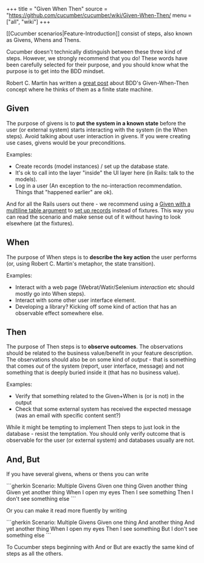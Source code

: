 +++
title = "Given When Then"
source = "https://github.com/cucumber/cucumber/wiki/Given-When-Then/
menu = ["all", "wiki"]
+++

\[\[Cucumber scenarios|Feature-Introduction\]\] consist of steps, also known as Givens, Whens and Thens.

Cucumber doesn't technically distinguish between these three kind of steps. However, we strongly recommend that you do! These words have been carefully selected for their purpose, and you should know what the purpose is to get into the BDD mindset.

Robert C. Martin has written a [great post](https://sites.google.com/site/unclebobconsultingllc/the-truth-about-bdd) about BDD's Given-When-Then concept where he thinks of them as a finite state machine.

Given
-----

The purpose of givens is to **put the system in a known state** before the user (or external system) starts interacting with the system (in the When steps). Avoid talking about user interaction in givens. If you were creating use cases, givens would be your preconditions.

Examples:

-   Create records (model instances) / set up the database state.
-   It's ok to call into the layer "inside" the UI layer here (in Rails: talk to the models).
-   Log in a user (An exception to the no-interaction recommendation. Things that "happened earlier" are ok).

And for all the Rails users out there - we recommend using a [Given with a multiline table argument](https://github.com/aslakhellesoy/cucumber-rails-test/blob/master/features/manage_lorries.feature) to [set up records](https://github.com/aslakhellesoy/cucumber-rails-test/blob/master/features/step_definitions/lorry_steps.rb) instead of fixtures. This way you can read the scenario and make sense out of it without having to look elsewhere (at the fixtures).

When
----

The purpose of When steps is to **describe the key action** the user performs (or, using Robert C. Martin's metaphor, the state transition).

Examples:

-   Interact with a web page (Webrat/Watir/Selenium *interaction* etc should mostly go into When steps).
-   Interact with some other user interface element.
-   Developing a library? Kicking off some kind of action that has an observable effect somewhere else.

Then
----

The purpose of Then steps is to **observe outcomes**. The observations should be related to the business value/benefit in your feature description. The observations should also be on some kind of *output* - that is something that comes *out* of the system (report, user interface, message) and not something that is deeply buried inside it (that has no business value).

Examples:

-   Verify that something related to the Given+When is (or is not) in the output
-   Check that some external system has received the expected message (was an email with specific content sent?)

While it might be tempting to implement Then steps to just look in the database - resist the temptation. You should only verify outcome that is observable for the user (or external system) and databases usually are not.

And, But
--------

If you have several givens, whens or thens you can write

\`\`\`gherkin
Scenario: Multiple Givens
Given one thing
Given another thing
Given yet another thing
When I open my eyes
Then I see something
Then I don't see something else
\`\`\`

Or you can make it read more fluently by writing

\`\`\`gherkin
Scenario: Multiple Givens
Given one thing
And another thing
And yet another thing
When I open my eyes
Then I see something
But I don't see something else
\`\`\`

To Cucumber steps beginning with And or But are exactly the same kind of steps as all the others.
